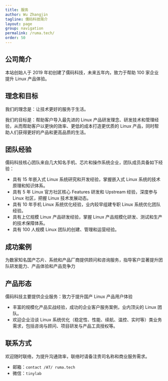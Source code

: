 ```yaml
---
title: 服务
author: Wu Zhangjin
tagline: 儒码科技简介
layout: page
group: navigation
permalink: /ruma.tech/
order: 50
---
```


## 公司简介

本站创始人于 2019 年初创建了儒码科技，未来五年内，致力于帮助 100 家企业提升 Linux 产品体验。

## 理念和目标

我们的理念是：让技术更好的服务于生活。

我们的目标是：帮助客户导入最先进的 Linux 产品研发理念、研发技术和管理经验，从而帮助客户以更快的效率、更低的成本打造更优质的 Linux 产品，同时帮助人们获得更好的产品和更高品质的生活。

## 团队经验

儒码科技核心团队来自几大知名手机、芯片和操作系统企业，团队成员具备如下经验：

* 具有 15 年嵌入式 Linux 系统研究和开发经验，掌握嵌入式 Linux 系统的技术原理和知识体系。
* 具有 5 年 Linux 官方社区核心 Features 研发和 Upstream 经验，深度参与 Linux 社区，把握 Linux 技术发展动态。
* 具有 10 年手机 Linux 系统优化经验，业内较早组建专职 Linux 系统优化团队经验。
* 具有上亿规模 Linux 产品研发经验，掌握 Linux 产品规模化研发、测试和生产的技术保障体系。
* 具有 100 人规模 Linux 团队的创建、管理和运营经验。

## 成功案例

为数家知名国产芯片、系统和产品厂商提供顾问和咨询服务，指导客户显著提升团队研发能力、产品体验和产品竞争力

## 产品形态

儒码科技主要提供企业服务：致力于提升国产 Linux 产品用户体验

* 丰富的规模化产品实战经验，成功的企业客户服务案例，业内顶尖的 Linux 团队。
* 欢迎企业洽谈 Linux 系统优化（稳定性、性能、续航、温控、实时等）类业务需求，包括咨询与顾问、项目研发与产品工具授权等。

## 联系方式

欢迎随时联络，为提升沟通效率，联络时请备注贵司名称和商业服务需求。

* 邮箱：`contact /AT/ ruma.tech`
* 微信：`tinylab`
